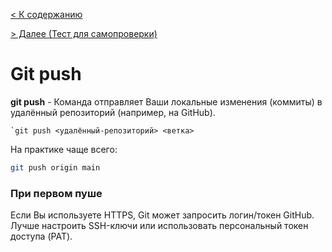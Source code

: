 
[< К содержанию](readme.md) 

[ > Далее (Тест для самопроверки)](./test.md)


 # Git push

**git push** - Команда отправляет Ваши локальные изменения (коммиты) в удалённый репозиторий (например, на GitHub). 

 


```bash=
`git push <удалённый-репозиторий> <ветка>
```
На практике чаще всего:

```bash
git push origin main
```
### При первом пуше
Если Вы используете HTTPS, Git может запросить логин/токен GitHub. Лучше настроить SSH-ключи или использовать персональный токен доступа (PAT).

